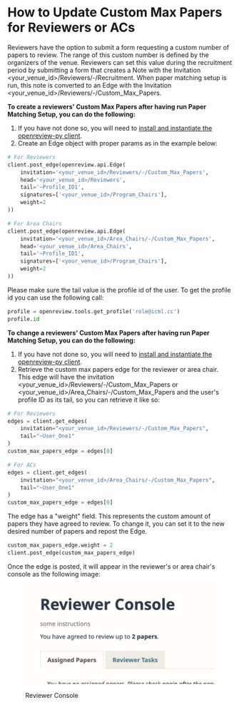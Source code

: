 # How to Update Custom Max Papers for Reviewers or ACs

Reviewers have the option to submit a form requesting a custom number of papers to review. The range of this custom number is defined by the organizers of the venue. Reviewers can set this value during the recruitment period by submitting a form that creates a Note with the Invitation \<your\_venue\_id>/Reviewers/-/Recruitment. When paper matching setup is run, this note is converted to an Edge with the Invitation \<your\_venue\_id>/Reviewers/-/Custom\_Max\_Papers.&#x20;

**To create a reviewers' Custom Max Papers after having run Paper Matching Setup, you can do the following:**

1. If you have not done so, you will need to [install and instantiate the openreview-py client](../../getting-started/using-the-api/installing-and-instantiating-the-python-client.md).&#x20;
2. Create an Edge object with proper params as in the example below:

```python
# For Reviewers
client.post_edge(openreview.api.Edge(
    invitation='<your_venue_id>/Reviewers/-/Custom_Max_Papers',
    head='<your_venue_id>/Reviewers',
    tail='~Profile_ID1',
    signatures=['<your_venue_id>/Program_Chairs'],
    weight=2
))
```

```python
# For Area Chairs
client.post_edge(openreview.api.Edge(
    invitation='<your_venue_id>/Area_Chairs/-/Custom_Max_Papers',
    head='<your_venue_id>/Area_Chairs',
    tail='~Profile_ID1',
    signatures=['<your_venue_id>/Program_Chairs'],
    weight=2
))
```

Please make sure the tail value is the profile id of the user. To get the profile id you can use the following call:

```python
profile = openreview.tools.get_profile('role@icml.cc')
profile.id
```

**To change a reviewers' Custom Max Papers after having run Paper Matching Setup, you can do the following:**

1. If you have not done so, you will need to [install and instantiate the openreview-py client](../../getting-started/using-the-api/installing-and-instantiating-the-python-client.md).&#x20;
2. Retrieve the custom max papers edge for the reviewer or area chair. This edge will have the invitation \<your\_venue\_id>/Reviewers/-/Custom\_Max\_Papers or \<your\_venue\_id>/Area\_Chairs/-/Custom\_Max\_Papers and the user's profile ID as its tail, so you can retrieve it like so:&#x20;

```python
# For Reviewers
edges = client.get_edges(
    invitation="<your_venue_id>/Reviewers/-/Custom_Max_Papers",
    tail="~User_One1"
)
custom_max_papers_edge = edges[0]
```

```python
# For ACs
edges = client.get_edges(
    invitation="<your_venue_id>/Area_Chairs/-/Custom_Max_Papers",
    tail="~User_One1"
)
custom_max_papers_edge = edges[0]
```

The edge has a "weight" field. This represents the custom amount of papers they have agreed to review. To change it, you can set it to the new desired number of papers and repost the Edge.&#x20;

```python
custom_max_papers_edge.weight = 2
client.post_edge(custom_max_papers_edge)
```

Once the edge is posted, it will appear in the reviewer's or area chair's console as the following image:

<figure><img src="../../.gitbook/assets/image.png" alt=""><figcaption><p>Reviewer Console</p></figcaption></figure>
